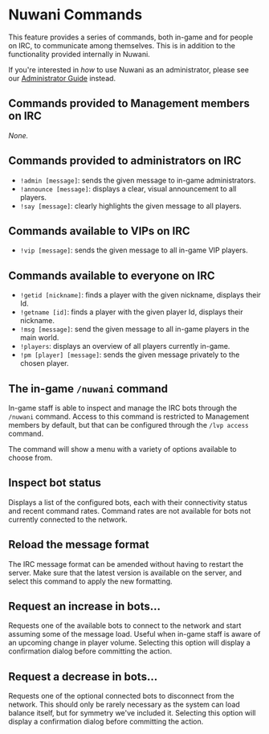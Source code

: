 # Nuwani Commands
This feature provides a series of commands, both in-game and for people on IRC, to communicate
among themselves. This is in addition to the functionality provided internally in Nuwani.

If you're interested in _how_ to use Nuwani as an administrator, please see our
[Administrator Guide](ADMINISTRATORS.md) instead.

## Commands provided to Management members on IRC
_None._

## Commands provided to administrators on IRC
  * `!admin [message]`: sends the given message to in-game administrators.
  * `!announce [message]`: displays a clear, visual announcement to all players.
  * `!say [message]`: clearly highlights the given message to all players.

## Commands available to VIPs on IRC
  * `!vip [message]`: sends the given message to all in-game VIP players.

## Commands available to everyone on IRC
  * `!getid [nickname]`: finds a player with the given nickname, displays their Id.
  * `!getname [id]`: finds a player with the given player Id, displays their nickname.
  * `!msg [message]`: send the given message to all in-game players in the main world.
  * `!players`: displays an overview of all players currently in-game.
  * `!pm [player] [message]`: sends the given message privately to the chosen player.

## The in-game `/nuwani` command
In-game staff is able to inspect and manage the IRC bots through the `/nuwani` command. Access to
this command is restricted to Management members by default, but that can be configured through
the `/lvp access` command.

The command will show a menu with a variety of options available to choose from.

## Inspect bot status
Displays a list of the configured bots, each with their connectivity status and recent command
rates. Command rates are not available for bots not currently connected to the network.

## Reload the message format
The IRC message format can be amended without having to restart the server. Make sure that the
latest version is available on the server, and select this command to apply the new formatting.

## Request an increase in bots...
Requests one of the available bots to connect to the network and start assuming some of the message
load. Useful when in-game staff is aware of an upcoming change in player volume. Selecting this
option will display a confirmation dialog before committing the action.

## Request a decrease in bots...
Requests one of the optional connected bots to disconnect from the network. This should only be
rarely necessary as the system can load balance itself, but for symmetry we've included it.
Selecting this option will display a confirmation dialog before committing the action.
